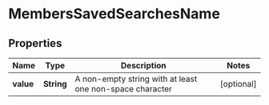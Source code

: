 # MembersSavedSearchesName

## Properties
Name | Type | Description | Notes
------------ | ------------- | ------------- | -------------
**value** | **String** | A non-empty string with at least one non-space character |  [optional]
